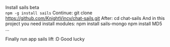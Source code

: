 Install sails beta<br/>
<code>npm -g install sails</code>
Continue:
git clone https://github.com/KnightVincv/chat-sails.git
After:
cd chat-sails
And in this project you need install modules:
npm install sails-mongo
npm install MD5
...

Finally run app
sails lift
:D
Good lucky
